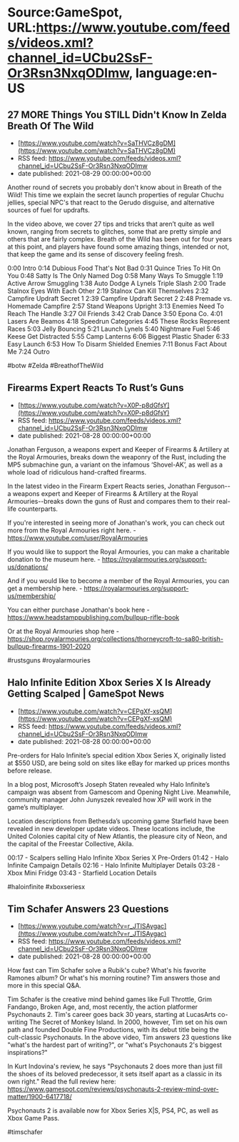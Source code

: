 # Source:GameSpot, URL:https://www.youtube.com/feeds/videos.xml?channel_id=UCbu2SsF-Or3Rsn3NxqODImw, language:en-US

## 27 MORE Things You STILL Didn't Know In Zelda Breath Of The Wild
 - [https://www.youtube.com/watch?v=SaTHVCz8gDM](https://www.youtube.com/watch?v=SaTHVCz8gDM)
 - RSS feed: https://www.youtube.com/feeds/videos.xml?channel_id=UCbu2SsF-Or3Rsn3NxqODImw
 - date published: 2021-08-29 00:00:00+00:00

Another round of secrets you probably don't know about in Breath of the Wild! This time we explain the secret launch properties of regular Chuchu jellies, special NPC's that react to the Gerudo disguise, and alternative sources of fuel for updrafts.

In the video above, we cover 27 tips and tricks that aren’t quite as well known, ranging from secrets to glitches, some that are pretty simple and others that are fairly complex. Breath of the Wild has been out for four years at this point, and players have found some amazing things, intended or not, that keep the game and its sense of discovery feeling fresh.

0:00 Intro
0:14 Dubious Food That's Not Bad
0:31 Quince Tries To Hit On You
0:48 Satty Is The Only Named Dog
0:58 Many Ways To Smuggle
1:19 Active Arrow Smuggling
1:38 Auto Dodge A Lynels Triple Slash
2:00 Trade Stalnox Eyes With Each Other
2:19 Stalnox Can Kill Themselves
2:32 Campfire Updraft Secret 1
2:39 Campfire Updraft Secret 2
2:48 Premade vs. Homemade Campfire
2:57 Stand Weapons Upright
3:13 Enemies Need To Reach The Handle
3:27 Oil Friends
3:42 Crab Dance
3:50 Epona Co.
4:01 Lasers Are Beamos
4:18 Speedrun Categories
4:45 These Rocks Represent Races
5:03 Jelly Bouncing
5:21 Launch Lynels
5:40 Nightmare Fuel
5:46 Keese Get Distracted
5:55 Camp Lanterns
6:06 Biggest Plastic Shader
6:33 Easy Launch
6:53 How To Disarm Shielded Enemies
7:11 Bonus Fact About Me
7:24 Outro

#botw #Zelda #BreathofTheWild

## Firearms Expert Reacts To Rust’s Guns
 - [https://www.youtube.com/watch?v=X0P-p8dGfsY](https://www.youtube.com/watch?v=X0P-p8dGfsY)
 - RSS feed: https://www.youtube.com/feeds/videos.xml?channel_id=UCbu2SsF-Or3Rsn3NxqODImw
 - date published: 2021-08-28 00:00:00+00:00

Jonathan Ferguson, a weapons expert and Keeper of Firearms & Artillery at the Royal Armouries, breaks down the weaponry of the Rust, including the MP5 submachine gun, a variant on the infamous ‘Shovel-AK’, as well as a whole load of ridiculous hand-crafted firearms.

In the latest video in the Firearm Expert Reacts series, Jonathan Ferguson--a weapons expert and Keeper of Firearms & Artillery at the Royal Armouries--breaks down the guns of Rust and compares them to their real-life counterparts.

If you're interested in seeing more of Jonathan's work, you can check out more from the Royal Armouries right here. - https://www.youtube.com/user/RoyalArmouries

If you would like to support the Royal Armouries, you can make a charitable donation to the museum here. - https://royalarmouries.org/support-us/donations/

And if you would like to become a member of the Royal Armouries, you can get a membership here. - https://royalarmouries.org/support-us/membership/

You can either purchase Jonathan's book here - https://www.headstamppublishing.com/bullpup-rifle-book

Or at the Royal Armouries shop here - https://shop.royalarmouries.org/collections/thorneycroft-to-sa80-british-bullpup-firearms-1901-2020

#rustsguns #royalarmouries

## Halo Infinite Edition Xbox Series X Is Already Getting Scalped | GameSpot News
 - [https://www.youtube.com/watch?v=CEPgXf-xsQM](https://www.youtube.com/watch?v=CEPgXf-xsQM)
 - RSS feed: https://www.youtube.com/feeds/videos.xml?channel_id=UCbu2SsF-Or3Rsn3NxqODImw
 - date published: 2021-08-28 00:00:00+00:00

Pre-orders for Halo Infinite’s special edition Xbox Series X, originally listed at $550 USD, are being sold on sites like eBay for marked up prices months before release. 

In a blog post, Microsoft’s Joseph Staten revealed why Halo Infinite’s campaign was absent from Gamescom and Opening Night Live. Meanwhile, community manager John Junyszek revealed how XP will work in the game’s multiplayer. 

Location descriptions from Bethesda’s upcoming game Starfield have been revealed in new developer update videos. These locations include, the United Colonies capital city of New Atlantis, the pleasure city of Neon, and the capital of the Freestar Collective, Akila. 

00:17 - Scalpers selling Halo Infinite Xbox Series X Pre-Orders
01:42 - Halo Infinite Campaign Details
02:16 - Halo Infinite Multiplayer Details
03:28 - Xbox Mini Fridge
03:43 - Starfield Location Details

#haloinfinite #xboxseriesx

## Tim Schafer Answers 23 Questions
 - [https://www.youtube.com/watch?v=r_JTISAygac](https://www.youtube.com/watch?v=r_JTISAygac)
 - RSS feed: https://www.youtube.com/feeds/videos.xml?channel_id=UCbu2SsF-Or3Rsn3NxqODImw
 - date published: 2021-08-28 00:00:00+00:00

How fast can Tim Schafer solve a Rubik's cube? What's his favorite Ramones album? Or what's his morning routine? Tim answers those and more in this special Q&A.

Tim Schafer is the creative mind behind games like Full Throttle, Grim Fandango, Broken Age, and, most recently, the action platformer Psychonauts 2. Tim's career goes back 30 years, starting at LucasArts co-writing The Secret of Monkey Island. In 2000, however, Tim set on his own path and founded Double Fine Productions, with its debut title being the cult-classic Psychonauts. In the above video, Tim answers 23 questions like "what's the hardest part of writing?", or "what's Psychonauts 2's biggest inspirations?"

In Kurt Indovina's review, he says "Psychonauts 2 does more than just fill the shoes of its beloved predecessor, it sets itself apart as a classic in its own right." Read the full review here: https://www.gamespot.com/reviews/psychonauts-2-review-mind-over-matter/1900-6417718/

Psychonauts 2 is available now for Xbox Series X|S, PS4, PC, as well as Xbox Game Pass.

#timschafer

